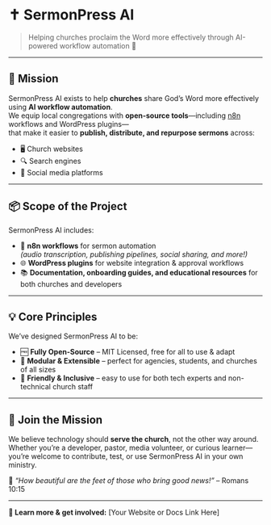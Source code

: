 # ✝️ SermonPress AI  

> Helping churches proclaim the Word more effectively through AI-powered workflow automation 🚀  

---

## 🌟 Mission  

SermonPress AI exists to help **churches** share God’s Word more effectively using **AI workflow automation**.  
We equip local congregations with **open-source tools**—including [n8n](https://n8n.io/) workflows and WordPress plugins—  
that make it easier to **publish, distribute, and repurpose sermons** across:  

- 🖥️ Church websites  
- 🔍 Search engines  
- 📱 Social media platforms  

---

## 📦 Scope of the Project  

SermonPress AI includes:  

- 🤖 **n8n workflows** for sermon automation  
  _(audio transcription, publishing pipelines, social sharing, and more!)_  
- 🌐 **WordPress plugins** for website integration & approval workflows  
- 📚 **Documentation, onboarding guides, and educational resources** for both churches and developers  

---

## 💡 Core Principles  

We’ve designed SermonPress AI to be:  

- 🆓 **Fully Open-Source** – MIT Licensed, free for all to use & adapt  
- 🧩 **Modular & Extensible** – perfect for agencies, students, and churches of all sizes  
- 🤝 **Friendly & Inclusive** – easy to use for both tech experts and non-technical church staff  

---

## 🙌 Join the Mission  

We believe technology should **serve the church**, not the other way around.  
Whether you’re a developer, pastor, media volunteer, or curious learner—  
you’re welcome to contribute, test, or use SermonPress AI in your own ministry.  

📖 _“How beautiful are the feet of those who bring good news!”_ – Romans 10:15  

---

**🔗 Learn more & get involved:** [Your Website or Docs Link Here]  
